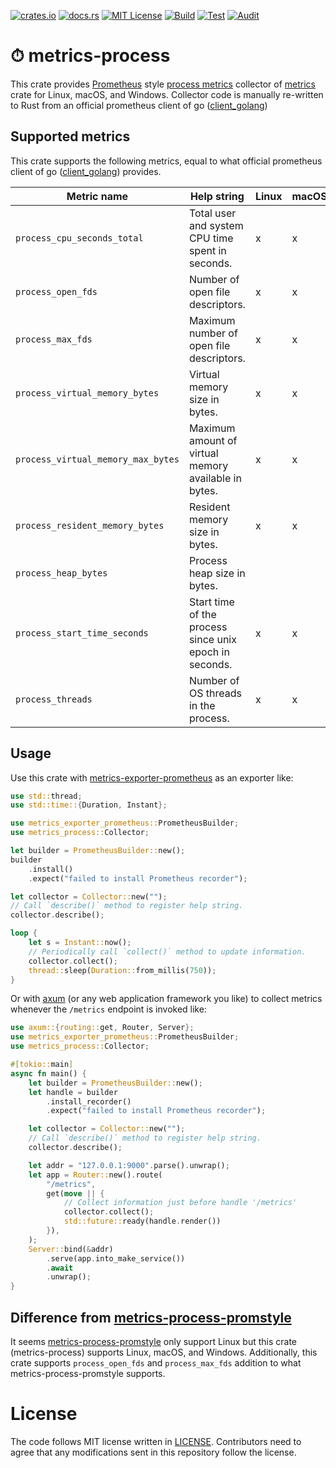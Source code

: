 [![crates.io](https://img.shields.io/crates/v/metrics-process.svg)](https://crates.io/crates/metrics-process)
[![docs.rs](https://docs.rs/metrics-process/badge.svg)](https://docs.rs/metrics-process)
[![MIT License](https://img.shields.io/badge/license-MIT-blue.svg)](./LICENSE)
[![Build](https://github.com/lambdalisue/rs-metrics-process/actions/workflows/build.yml/badge.svg)](https://github.com/lambdalisue/rs-metrics-process/actions/workflows/build.yml)
[![Test](https://github.com/lambdalisue/rs-metrics-process/actions/workflows/test.yml/badge.svg)](https://github.com/lambdalisue/rs-metrics-process/actions/workflows/test.yml)
[![Audit](https://github.com/lambdalisue/rs-metrics-process/actions/workflows/audit.yml/badge.svg)](https://github.com/lambdalisue/rs-metrics-process/actions/workflows/audit.yml)

# ⏱ metrics-process

This crate provides [Prometheus][] style [process metrics][] collector of [metrics][] crate for Linux, macOS, and Windows.
Collector code is manually re-written to Rust from an official prometheus client of go ([client_golang][])

[Prometheus]: https://prometheus.io/
[process metrics]: https://prometheus.io/docs/instrumenting/writing_clientlibs/#process-metrics
[metrics]: https://crates.io/crates/metrics

## Supported metrics

This crate supports the following metrics, equal to what official prometheus client of go ([client_golang][]) provides.

| Metric name                        | Help string                                            | Linux | macOS | Windows |
| ---------------------------------- | ------------------------------------------------------ | ----- | ----- | ------- |
| `process_cpu_seconds_total`        | Total user and system CPU time spent in seconds.       | x     | x     | x       |
| `process_open_fds`                 | Number of open file descriptors.                       | x     | x     | x       |
| `process_max_fds`                  | Maximum number of open file descriptors.               | x     | x     | x       |
| `process_virtual_memory_bytes`     | Virtual memory size in bytes.                          | x     | x     | x       |
| `process_virtual_memory_max_bytes` | Maximum amount of virtual memory available in bytes.   | x     | x     |         |
| `process_resident_memory_bytes`    | Resident memory size in bytes.                         | x     | x     | x       |
| `process_heap_bytes`               | Process heap size in bytes.                            |       |       |         |
| `process_start_time_seconds`       | Start time of the process since unix epoch in seconds. | x     | x     | x       |
| `process_threads`                  | Number of OS threads in the process.                   | x     | x     |         |

[client_golang]: https://github.com/prometheus/client_golang

## Usage

Use this crate with [metrics-exporter-prometheus][] as an exporter like:

[metrics-exporter-prometheus]: https://crates.io/crates/metrics-exporter-prometheus

```rust
use std::thread;
use std::time::{Duration, Instant};

use metrics_exporter_prometheus::PrometheusBuilder;
use metrics_process::Collector;

let builder = PrometheusBuilder::new();
builder
    .install()
    .expect("failed to install Prometheus recorder");

let collector = Collector::new("");
// Call `describe()` method to register help string.
collector.describe();

loop {
    let s = Instant::now();
    // Periodically call `collect()` method to update information.
    collector.collect();
    thread::sleep(Duration::from_millis(750));
}
```

Or with [axum][] (or any web application framework you like) to collect metrics whenever
the `/metrics` endpoint is invoked like:

[axum]: https://crates.io/crates/axum

```rust
use axum::{routing::get, Router, Server};
use metrics_exporter_prometheus::PrometheusBuilder;
use metrics_process::Collector;

#[tokio::main]
async fn main() {
    let builder = PrometheusBuilder::new();
    let handle = builder
        .install_recorder()
        .expect("failed to install Prometheus recorder");

    let collector = Collector::new("");
    // Call `describe()` method to register help string.
    collector.describe();

    let addr = "127.0.0.1:9000".parse().unwrap();
    let app = Router::new().route(
        "/metrics",
        get(move || {
            // Collect information just before handle '/metrics'
            collector.collect();
            std::future::ready(handle.render())
        }),
    );
    Server::bind(&addr)
        .serve(app.into_make_service())
        .await
        .unwrap();
}
```

## Difference from [metrics-process-promstyle][]

It seems [metrics-process-promstyle][] only support Linux but this crate (metrics-process) supports Linux, macOS, and Windows.
Additionally, this crate supports `process_open_fds` and `process_max_fds` addition to what metrics-process-promstyle supports.

[metrics-process-promstyle]: https://crates.io/crates/metrics-process-promstyle

# License

The code follows MIT license written in [LICENSE](./LICENSE). Contributors need
to agree that any modifications sent in this repository follow the license.
